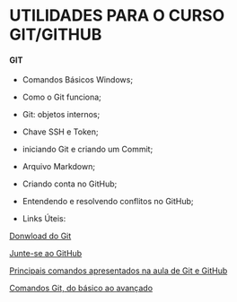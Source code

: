 # UTILIDADES PARA O CURSO GIT/GITHUB

#### GIT

- Comandos Básicos Windows;
- Como o Git funciona;
- Git: objetos internos;
- Chave SSH e Token;
- iniciando Git e criando um Commit;
- Arquivo Markdown;
- Criando conta no GitHub;
- Entendendo e resolvendo conflitos no GitHub;

- Links Úteis:

[Donwload do Git](https://git-scm.com/)

[Junte-se ao GitHub](https://github.com/)

[Principais comandos apresentados na aula de Git e GitHub](https://www.dio.me/articles/principais-comandos-git-e-github)

[Comandos Git, do básico ao avançado](https://comandosgit.github.io/)





